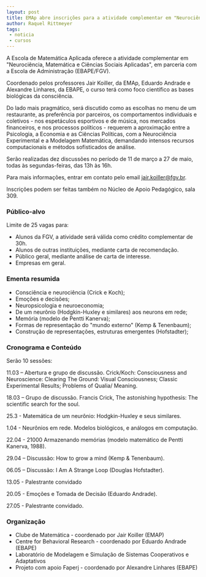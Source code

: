 ```yaml
---
layout: post
title: EMAp abre inscrições para a atividade complementar em "Neurociência, Matemática e Ciências Sociais Aplicadas"
author: Raquel Rittmeyer
tags:
 - noticia
 - cursos
---
```


A Escola de Matemática Aplicada oferece a atividade complementar em
"Neurociência, Matemática e Ciências Sociais Aplicadas", em parceria
com a Escola de Administração (EBAPE/FGV).

Coordenado pelos professores Jair Koiller, da EMAp, Eduardo Andrade e
Alexandre Linhares, da EBAPE, o curso terá como foco científico as
bases biológicas da consciência.

Do lado mais pragmático, será discutido como as escolhas no menu de um
restaurante, as preferência por parceiros, os comportamentos
individuais e coletivos - nos espetáculos esportivos e de música, nos
mercados financeiros, e nos processos políticos - requerem a
aproximação entre a Psicologia, a Economia e as Ciências Políticas,
com a Neurociência Experimental e a Modelagem Matemática, demandando
intensos recursos computacionais e métodos sofisticados de análise.

Serão realizadas dez discussões no período de 11 de março a 27 de
maio, todas às segundas-feiras, das 13h às 16h.

Para mais informações, entrar em contato pelo email jair.koiller@fgv.br.

Inscrições podem ser feitas também no Núcleo de Apoio Pedagógico, sala
309.

### Público-alvo

Limite de 25 vagas para:

- Alunos da FGV, a atividade será válida como crédito complementar de 30h. 
- Alunos de outras instituições, mediante carta de recomendação.
- Público geral, mediante análise de carta de interesse.
- Empresas em geral.

### Ementa resumida

- Consciência e neurociência (Crick e Koch);  
- Emoções e decisões; 
- Neuropsicologia e neuroeconomia;
- De um neurônio (Hodgkin-Huxley e similares) aos neurons em rede;  
- Memória  (modelo de Pentti Kanerva);  
- Formas de representação do "mundo externo"  (Kemp & Tenenbaum); 
- Construção de representações, estruturas emergentes (Hofstadter); 

### Cronograma e Conteúdo 

Serão 10 sessões:

11.03 – Abertura e grupo de discussão. Crick/Koch: Consciousness and
Neuroscience: Clearing The Ground: Visual Consciousness; Classic
Experimental Results; Problems of Qualia/ Meaning.

18.03 – Grupo de discussão. Francis Crick, The astonishing hypothesis:
The scientific search for the soul.

25.3 - Matemática de um neurônio: Hodgkin-Huxley e seus similares.

1.04 - Neurônios em rede. Modelos biológicos, e análogos em
computação.

22.04 - 21000 Armazenando memórias (modelo matemático de Pentti
Kanerva, 1988).

29.04 – Discussão: How to grow a mind (Kemp & Tenenbaum).

06.05 – Discussão: I Am A Strange Loop (Douglas Hofstadter).

13.05 - Palestrante convidado

20.05 - Emoções e Tomada de Decisão (Eduardo Andrade).

27.05 - Palestrante convidado.

### Organização

- Clube de Matemática - coordenado por Jair Koiller (EMAP)
- Centre for Behavioral Research - coordenado por Eduardo Andrade
  (EBAPE)
- Laboratório de Modelagem e Simulação de Sistemas Cooperativos e
  Adaptativos
- Projeto com apoio Faperj - coordenado por Alexandre Linhares (EBAPE)

